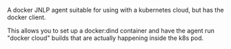 A docker JNLP agent suitable for using with a kubernetes cloud, but has the docker client.

This allows you to set up a docker:dind container and have the agent run "docker cloud" builds that are actually happening inside the
k8s pod.
